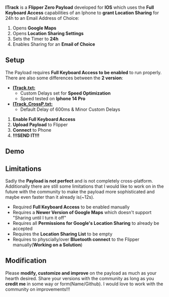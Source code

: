 **ITrack** is a **Flipper Zero Payload** developed for **IOS** which uses the **Full Keyboard Access** capabilities of an Iphone to **grant Location Sharing** for 24h to an Email Address of Choice:
1. Opens **Google Maps**
2. Opens **Location Sharing Settings**
3. Sets the Timer to **24h**
4. Enables Sharing for an **Email of Choice**

## Setup
The Payload requires **Full Keyboard Access to be enabled** to run properly. There are also some differences between the **2 version**:
- <u>**ITrack.txt:**</u>
	- Custom Delays set for **Speed Optimization**
	- Speed tested on **Iphone 14 Pro**
- <u>**ITrack_CrossP.txt:**</u>
	- Default Delay of 600ms & Minor Custom Delays

1. **Enable Full Keyboard Access**
2. **Upload Payload** to Flipper
3. **Connect** to Phone
4. **!!!SEND IT!!!**

## Demo

## Limitations
Sadly the **Payload is not perfect** and is not completely cross-platform. Additionally there are still some limitations that I would like to work on in the future with the community to make the payload more sophisticated and maybe even faster than it already is(~12s).
- Required **Full Keyboard Access** to be enabled manually
- Requires a **Newer Version of Google Maps** which doesn't support "Sharing until I turn it off"
- Requires all **Permissions for Google's Location Sharing** to already be accepted
- Requires the **Location Sharing List** to be empty
- Requires to physcially/over **Bluetooth connect** to the Flipper manually(**Working on a Solution**)

## Modification
Please **modify, customize and improve** on the payload as much as your hearth desired. Share your versions with the community as long as you **credit me** in some way or form(Name/Github). I would love to work with the community on improvements!!!

